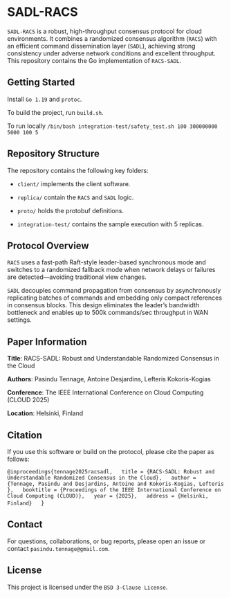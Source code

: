 # SADL-RACS

`SADL-RACS` is a robust, high-throughput consensus protocol
for cloud environments. 
It combines a randomized consensus algorithm (`RACS`) 
with an efficient command dissemination layer (`SADL`),
achieving strong consistency under adverse network conditions and excellent
throughput. 
This repository contains the Go implementation of `RACS-SADL`.

## Getting Started

Install `Go 1.19` and `protoc`. 

To build the project, run `build.sh`.

To run locally `/bin/bash integration-test/safety_test.sh 100 300000000 5000 100 5`

## Repository Structure

The repository contains the following key folders: 

- `client/` implements the client software.

- `replica/` contain the `RACS` and `SADL` logic.

- `proto/` holds the protobuf definitions.

- `integration-test/` contains the sample execution with 5 replicas.

## Protocol Overview

`RACS` uses a fast-path Raft-style leader-based synchronous mode
and switches to a randomized fallback mode when network delays or failures
are detected—avoiding traditional view changes. 

`SADL` decouples command propagation from consensus by asynchronously
replicating batches of commands and embedding only compact references in consensus blocks.
This design eliminates the leader’s bandwidth bottleneck and enables up to 500k commands/sec throughput in WAN settings.


## Paper Information

**Title**: RACS-SADL: Robust and Understandable Randomized Consensus in the Cloud

**Authors**: Pasindu Tennage, Antoine Desjardins, Lefteris Kokoris-Kogias  

**Conference**: The IEEE International Conference on Cloud Computing (CLOUD 2025)  

**Location**: Helsinki, Finland

## Citation

If you use this software or build on the protocol, please cite the paper as follows:

`@inproceedings{tennage2025racsadl,  
title = {RACS-SADL: Robust and Understandable Randomized Consensus in the Cloud},  
author = {Tennage, Pasindu and Desjardins, Antoine and Kokoris-Kogias, Lefteris },  
booktitle = {Proceedings of the IEEE International Conference on Cloud Computing (CLOUD)},  
year = {2025},  
address = {Helsinki, Finland}  
`}

## Contact

For questions, collaborations, or bug reports, please open an issue or contact `pasindu.tennage@gmail.com`.

## License

This project is licensed under the `BSD 3-Clause License`.
